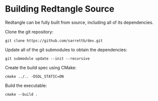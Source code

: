
# Building Redtangle Source
Redtangle can be fully built from source, including all of its dependencies. 

Clone the git repository:

    git clone https://github.com/sarrettb/dev.git


Update all of the git submodules to obtain the dependencies:

    git submodule update --init --recursive

Create the build spec using CMake:

    cmake ../.. -DSDL_STATIC=ON

Build the executable:

    cmake --build . 